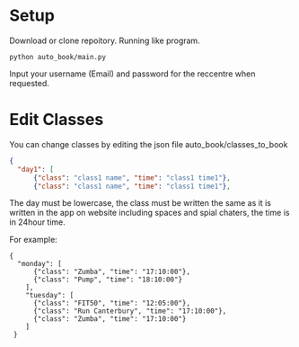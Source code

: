 # Setup
Download or clone repoitory.
Running like program.
```
python auto_book/main.py
```
Input your username (Email) and password for the reccentre when requested.


# Edit Classes
You can change classes by editing the json file auto_book/classes_to_book
```json
{
  "day1": [
      {"class": "class1 name", "time": "class1 time1"},
      {"class": "class1 name", "time": "class1 time1"},

```
The day must be lowercase, the class must be written the same as it is written in the app on website including spaces and spial chaters, the time is in 24hour time.

For example:
```
{
  "monday": [
      {"class": "Zumba", "time": "17:10:00"},
      {"class": "Pump", "time": "18:10:00"}
    ],
    "tuesday": [
      {"class": "FIT50", "time": "12:05:00"},
      {"class": "Run Canterbury", "time": "17:10:00"},
      {"class": "Zumba", "time": "17:10:00"}
    ]
 }
 ```
